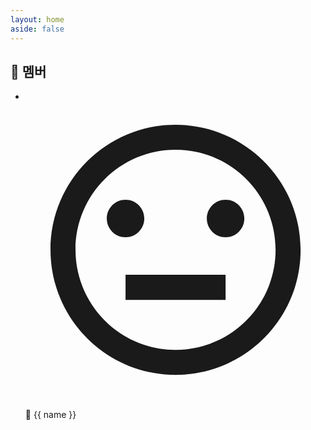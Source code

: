 ```yaml
---
layout: home
aside: false
---
```


<script setup>
import { data as members } from './members.data.js'
import { data as posts } from './posts.data.js'
import { isWithinTwoWeeks } from '../../.vitepress/theme/utils'
// console.log(members)


</script>
<section>
  <h1 class="mt-12 mb-8 !text-3xl font-bold">🤖 멤버</h1>
  <ul class="grid grid-cols-1 gap-4 !px-0 !list-none sm:grid-cols-2 lg:grid-cols-3">
    <li v-for="[name, data] of Object.entries(members).filter(([_, data]) => !data['퇴사'])" class="pb-6">
      <a :href="`/members/${name}`">
        <div class="rounded-2xl aspect-[5/4] overflow-hidden sm:aspect-square">
          <img v-if="data['사진']" :src="`./img/${data['사진']}`" class="object-cover w-full h-full" />
          <div v-else class="flex justify-center items-center w-full h-full bg-zinc-100 text-zinc-300">
            <div class="w-full h-full max-w-40 max-h-40 p-4">
              <svg xmlns="http://www.w3.org/2000/svg" viewBox="0 0 24 24" fill="currentColor"><path d="M12 22C6.47715 22 2 17.5228 2 12C2 6.47715 6.47715 2 12 2C17.5228 2 22 6.47715 22 12C22 17.5228 17.5228 22 12 22ZM12 20C16.4183 20 20 16.4183 20 12C20 7.58172 16.4183 4 12 4C7.58172 4 4 7.58172 4 12C4 16.4183 7.58172 20 12 20ZM8 14H16V16H8V14ZM8 11C7.17157 11 6.5 10.3284 6.5 9.5C6.5 8.67157 7.17157 8 8 8C8.82843 8 9.5 8.67157 9.5 9.5C9.5 10.3284 8.82843 11 8 11ZM16 11C15.1716 11 14.5 10.3284 14.5 9.5C14.5 8.67157 15.1716 8 16 8C16.8284 8 17.5 8.67157 17.5 9.5C17.5 10.3284 16.8284 11 16 11Z"></path></svg>
            </div>
          </div>
        </div>
        <p class="flex items-center pt-4 pb-2 !my-0 !text-xl font-bold">
          <span v-if="isWithinTwoWeeks(data['생일'])" class="mr-2">🎉</span>
          <span>{{ name }}</span>
          <Badge type="info" :text="posts[name]?.length || 0" />
        </p> 
      </a>
    </li>
  </ul>
</section>

<style scoped>
  ul li {
    margin-top: 0;
  }
  ul li a, ul li a:hover {
    color: inherit;
    text-decoration: inherit;
  }
  :deep(.VPBadge) {
    margin-left: 8px;
    transform: none;
  }
</style>
